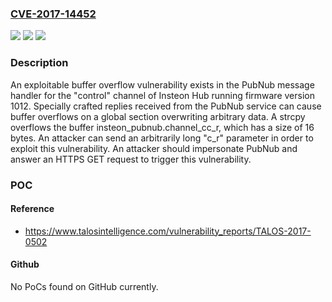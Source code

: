 ### [CVE-2017-14452](https://cve.mitre.org/cgi-bin/cvename.cgi?name=CVE-2017-14452)
![](https://img.shields.io/static/v1?label=Product&message=Insteon%20Hub%202245-222&color=blue)
![](https://img.shields.io/static/v1?label=Version&message=Firmware%20version%201012%20&color=brightgreen)
![](https://img.shields.io/static/v1?label=Vulnerability&message=Classic%20Buffer%20Overflow&color=brightgreen)

### Description

An exploitable buffer overflow vulnerability exists in the PubNub message handler for the "control" channel of Insteon Hub running firmware version 1012. Specially crafted replies received from the PubNub service can cause buffer overflows on a global section overwriting arbitrary data. A strcpy overflows the buffer insteon_pubnub.channel_cc_r, which has a size of 16 bytes. An attacker can send an arbitrarily long "c_r" parameter in order to exploit this vulnerability. An attacker should impersonate PubNub and answer an HTTPS GET request to trigger this vulnerability.

### POC

#### Reference
- https://www.talosintelligence.com/vulnerability_reports/TALOS-2017-0502

#### Github
No PoCs found on GitHub currently.

